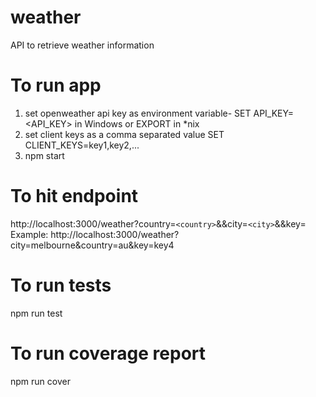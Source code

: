 # weather
API to retrieve weather information

# To run app
1. set openweather api key as environment variable- SET API_KEY=<API_KEY> in Windows or EXPORT in *nix
2. set client keys as a comma separated value SET CLIENT_KEYS=key1,key2,...
3. npm start

# To hit endpoint
http://localhost:3000/weather?country=`<country>`&&city=`<city>`&&key=<key>
Example:
http://localhost:3000/weather?city=melbourne&country=au&key=key4

# To run tests
npm run test

# To run coverage report
npm run cover
